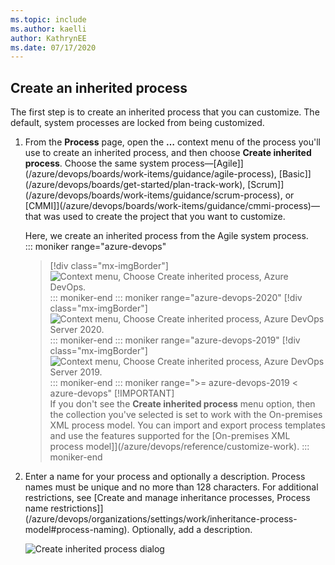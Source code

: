 ```yaml
---
ms.topic: include
ms.author: kaelli
author: KathrynEE
ms.date: 07/17/2020
---
```


<a id="create-inherited-process"></a>

## Create an inherited process 

The first step is to create an inherited process that you can customize. The default, system processes are locked from being customized. 

1. From the **Process** page, open the **&hellip;** context menu of the process you'll use to create an inherited process, and then choose **Create inherited process**. Choose the same system process&mdash;[Agile]](/azure/devops/boards/work-items/guidance/agile-process), [Basic]](/azure/devops/boards/get-started/plan-track-work), [Scrum]](/azure/devops/boards/work-items/guidance/scrum-process), or [CMMI]](/azure/devops/boards/work-items/guidance/cmmi-process)&mdash;that was used to create the project that you want to customize.  

	Here, we create an inherited process from the Agile system process.   
	::: moniker range="azure-devops"
	> [!div class="mx-imgBorder"]  
	> ![Context menu, Choose Create inherited process, Azure DevOps.](/azure/devops/organizations/settings/work/media/process/create-inherited-process-menu-agile.png) 
	::: moniker-end 
	::: moniker range="azure-devops-2020"
	> [!div class="mx-imgBorder"]  
	> ![Context menu, Choose Create inherited process, Azure DevOps Server 2020.](/azure/devops/organizations/settings/work/media/process/create-inherited-process-2020.png) 
	::: moniker-end 
	::: moniker range="azure-devops-2019"
	> [!div class="mx-imgBorder"]  
	> ![Context menu, Choose Create inherited process, Azure DevOps Server 2019.](/azure/devops/organizations/settings/work/media/process/create-inherited-process-menu-agile.png) 
	::: moniker-end 
	::: moniker range=">= azure-devops-2019 < azure-devops"
	> [!IMPORTANT]  
	> If you don't see the **Create inherited process** menu option, then the collection you've selected is set to work with the On-premises XML process model. You can import and export process templates and use the features supported for the [On-premises XML process model]](/azure/devops/reference/customize-work).
	::: moniker-end 

2.	Enter a name for your process and optionally a description. Process names must be unique and no more than 128 characters. For additional restrictions, see [Create and manage inheritance processes, Process name restrictions]](/azure/devops/organizations/settings/work/inheritance-process-model#process-naming). Optionally, add a description.   

	![Create inherited process dialog](/azure/devops/organizations/settings/work/media/process/create-inherited-process-dialog.png)